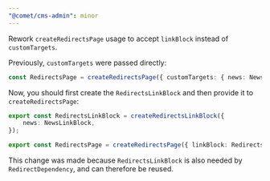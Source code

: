 ```yaml
---
"@comet/cms-admin": minor
---
```


Rework `createRedirectsPage` usage to accept `linkBlock` instead of `customTargets`.

Previously, `customTargets` were passed directly:

```ts
const RedirectsPage = createRedirectsPage({ customTargets: { news: NewsLinkBlock }, scopeParts: ["domain"] });
```

Now, you should first create the `RedirectsLinkBlock` and then provide it to `createRedirectsPage`:

```ts
export const RedirectsLinkBlock = createRedirectsLinkBlock({
    news: NewsLinkBlock,
});

export const RedirectsPage = createRedirectsPage({ linkBlock: RedirectsLinkBlock, scopeParts: ["domain"] });
```

This change was made because `RedirectsLinkBlock` is also needed by `RedirectDependency`, and can therefore be reused.
